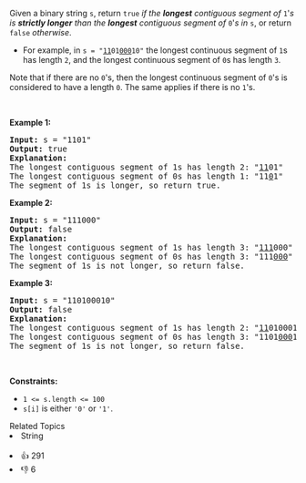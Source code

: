 <p>Given a binary string <code>s</code>, return <code>true</code><em> if the <strong>longest</strong> contiguous segment of </em><code>1</code>&#39;<em>s is <strong>strictly longer</strong> than the <strong>longest</strong> contiguous segment of </em><code>0</code>&#39;<em>s in </em><code>s</code>, or return <code>false</code><em> otherwise</em>.</p>

<ul>
	<li>For example, in <code>s = &quot;<u>11</u>01<u>000</u>10&quot;</code> the longest continuous segment of <code>1</code>s has length <code>2</code>, and the longest continuous segment of <code>0</code>s has length <code>3</code>.</li>
</ul>

<p>Note that if there are no <code>0</code>&#39;s, then the longest continuous segment of <code>0</code>&#39;s is considered to have a length <code>0</code>. The same applies if there is no <code>1</code>&#39;s.</p>

<p>&nbsp;</p>
<p><strong>Example 1:</strong></p>

<pre>
<strong>Input:</strong> s = &quot;1101&quot;
<strong>Output:</strong> true
<strong>Explanation:</strong>
The longest contiguous segment of 1s has length 2: &quot;<u>11</u>01&quot;
The longest contiguous segment of 0s has length 1: &quot;11<u>0</u>1&quot;
The segment of 1s is longer, so return true.
</pre>

<p><strong>Example 2:</strong></p>

<pre>
<strong>Input:</strong> s = &quot;111000&quot;
<strong>Output:</strong> false
<strong>Explanation:</strong>
The longest contiguous segment of 1s has length 3: &quot;<u>111</u>000&quot;
The longest contiguous segment of 0s has length 3: &quot;111<u>000</u>&quot;
The segment of 1s is not longer, so return false.
</pre>

<p><strong>Example 3:</strong></p>

<pre>
<strong>Input:</strong> s = &quot;110100010&quot;
<strong>Output:</strong> false
<strong>Explanation:</strong>
The longest contiguous segment of 1s has length 2: &quot;<u>11</u>0100010&quot;
The longest contiguous segment of 0s has length 3: &quot;1101<u>000</u>10&quot;
The segment of 1s is not longer, so return false.
</pre>

<p>&nbsp;</p>
<p><strong>Constraints:</strong></p>

<ul>
	<li><code>1 &lt;= s.length &lt;= 100</code></li>
	<li><code>s[i]</code> is either <code>&#39;0&#39;</code> or <code>&#39;1&#39;</code>.</li>
</ul>
<div><div>Related Topics</div><div><li>String</li></div></div><br><div><li>👍 291</li><li>👎 6</li></div>